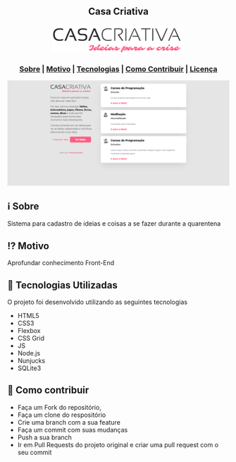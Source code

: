 <h2 align="center">
Casa Criativa
</h2>

<p align="center"> 
<img src="https://raw.githubusercontent.com/oricardos/Workshop-Dev/master/public/logo.png" width="300" heigth="300">
</p>

<p align="center">
  <a href="LICENSE" >

  </a>
</p>

<h3 align="center">  
  <a href="#information_source-sobre">Sobre</a> |
  <a href="#interrobang-motivo">Motivo</a> | 
  <a href="#rocket-tecnologias-utilizadas">Tecnologias</a> | 
  <a href="#link-como-contribuir">Como Contribuir</a> | 
  <a href="#licença">Licença</a> 
</h3>

<img src="https://raw.githubusercontent.com/oricardos/Workshop-Dev/master/screenshot.png" width="1200">

## :information_source: Sobre

Sistema para cadastro de ideias e coisas a se fazer durante a quarentena

## :interrobang: Motivo

Aprofundar conhecimento Front-End

## :rocket: Tecnologias Utilizadas

O projeto foi desenvolvido utilizando as seguintes tecnologias

- HTML5
- CSS3
- Flexbox
- CSS Grid
- JS
- Node.js
- Nunjucks
- SQLite3

## :link: Como contribuir

- Faça um Fork do repositório,
- Faça um clone do respositório
- Crie uma branch com a sua feature
- Faça um commit com suas mudanças
- Push a sua branch
- Ir em Pull Requests do projeto original e criar uma pull request com o seu commit


